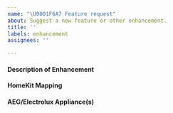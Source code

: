 ```yaml
---
name: "\U0001F6A7 Feature request"
about: Suggest a new feature or other enhancement.
title: ''
labels: enhancement
assignees: ''

---
```


#### Description of Enhancement
<!-- Please provide a clear and concise description of your proposed improvement. -->

#### HomeKit Mapping
<!-- Please suggest how the requested functionality can be supported using the Apple-defined services and characteristics listed in the HomeKit Accessory Protocol Specification (Non-Commercial Version): https://developer.apple.com/homekit/specification/ -->

#### AEG/Electrolux Appliance(s)
<!-- If this enhancement relates to a specific appliance then please provide the manufacturer, model, and product number (PNC), e.g. AEG RX9-2-4ANM 900 277 479. These details can be found on the ratings label underneath the robot. -->


<!-- Click the "Preview" tab before you submit to ensure the formatting is correct. -->